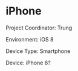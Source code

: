 # iPhone
Project Coordinator: Trung

Environment: iOS 8

Device Type: Smartphone

Device: iPhone 6?
